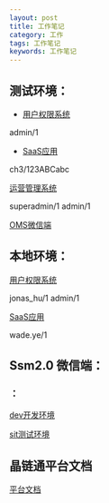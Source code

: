 ```yaml
---
layout: post
title: 工作笔记
category: 工作
tags: 工作笔记
keywords: 工作笔记
---
```


## 测试环境：

- [用户权限系统](http://192.168.4.34:9184/)

admin/1

- [SaaS应用](http://192.168.4.33:8088/jlt-workplat-web/)

ch3/123ABCabc

[运营管理系统](http://192.168.4.34:9384/jlt-pms-web/)

superadmin/1     admin/1

[OMS微信端](http://192.168.4.33:8088/jlt-workplat-web/moms/index.html?S=lx1et190abq#/)


## 本地环境：

[用户权限系统](http://192.168.4.35:9184)

jonas_hu/1    admin/1

[SaaS应用](http://192.168.4.32:8088/jlt-workplat-web)

wade.ye/1

## Ssm2.0 微信端：

### ：

[dev开发环境](http://192.168.4.35:9784/jlt-wechat/wechat/view/newOrder/index.html#/waybills/)

[sit测试环境](http://192.168.4.34:9784/jlt-wechat/wechat/view/newOrder/index.html#/waybills/)


## 晶链通平台文档

[平台文档](http://10.10.10.5/pages/viewpage.action?pageId=2131041)
